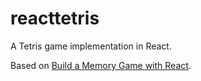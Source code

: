 # reacttetris
A Tetris game implementation in React.  

Based on [Build a Memory Game with React](https://www.youtube.com/watch?v=ZCKohZwGZMw).
